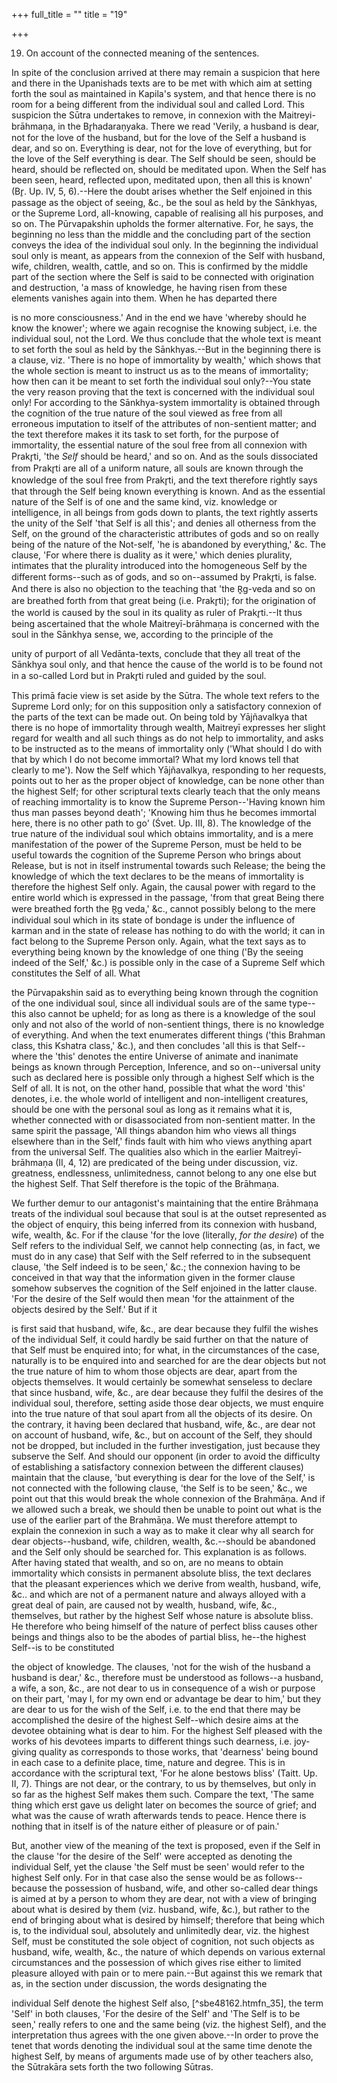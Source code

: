 +++
full_title = ""
title = "19"

+++


19. On account of the connected meaning of the sentences.

In spite of the conclusion arrived at there may remain a suspicion that here and there in the Upanishads texts are to be met with which aim at setting forth the soul as maintained in Kapila's system, and that hence there is no room for a being different from the individual soul and called Lord. This suspicion the Sūtra undertakes to remove, in connexion with the Maitreyi-brāhmaṇa, in the Br̥hadaraṇyaka. There we read 'Verily, a husband is dear, not for the love of the husband, but for the love of the Self a husband is dear, and so on. Everything is dear, not for the love of everything, but for the love of the Self everything is dear. The Self should be seen, should be heard, should be reflected on, should be meditated upon. When the Self has been seen, heard, reflected upon, meditated upon, then all this is known' (Br̥. Up. IV, 5, 6).--Here the doubt arises whether the Self enjoined in this passage as the object of seeing, &c., be the soul as held by the Sānkhyas, or the Supreme Lord, all-knowing, capable of realising all his purposes, and so on. The Pūrvapakshin upholds the former alternative. For, he says, the beginning no less than the middle and the concluding part of the section conveys the idea of the individual soul only. In the beginning the individual soul only is meant, as appears from the connexion of the Self with husband, wife, children, wealth, cattle, and so on. This is confirmed by the middle part of the section where the Self is said to be connected with origination and destruction, 'a mass of knowledge, he having risen from these elements vanishes again into them. When he has departed there

is no more consciousness.' And in the end we have 'whereby should he know the knower'; where we again recognise the knowing subject, i.e. the individual soul, not the Lord. We thus conclude that the whole text is meant to set forth the soul as held by the Sānkhyas.--But in the beginning there is a clause, viz. 'There is no hope of immortality by wealth,' which shows that the whole section is meant to instruct us as to the means of immortality; how then can it be meant to set forth the individual soul only?--You state the very reason proving that the text is concerned with the individual soul only! For according to the Sānkhya-system immortality is obtained through the cognition of the true nature of the soul viewed as free from all erroneous imputation to itself of the attributes of non-sentient matter; and the text therefore makes it its task to set forth, for the purpose of immortality, the essential nature of the soul free from all connexion with Prakr̥ti, 'the _Self_ should be heard,' and so on. And as the souls dissociated from Prakr̥ti are all of a uniform nature, all souls are known through the knowledge of the soul free from Prakr̥ti, and the text therefore rightly says that through the Self being known everything is known. And as the essential nature of the Self is of one and the same kind, viz. knowledge or intelligence, in all beings from gods down to plants, the text rightly asserts the unity of the Self 'that Self is all this'; and denies all otherness from the Self, on the ground of the characteristic attributes of gods and so on really being of the nature of the Not-self, 'he is abandoned by everything,' &c. The clause, 'For where there is duality as it were,' which denies plurality, intimates that the plurality introduced into the homogeneous Self by the different forms--such as of gods, and so on--assumed by Prakr̥ti, is false. And there is also no objection to the teaching that 'the R̥g-veda and so on are breathed forth from that great being (i.e. Prakr̥ti); for the origination of the world is caused by the soul in its quality as ruler of Prakr̥ti.--It thus being ascertained that the whole Maitreyī-brāhmaṇa is concerned with the soul in the Sānkhya sense, we, according to the principle of the

unity of purport of all Vedānta-texts, conclude that they all treat of the Sānkhya soul only, and that hence the cause of the world is to be found not in a so-called Lord but in Prakr̥ti ruled and guided by the soul.

This primā facie view is set aside by the Sūtra. The whole text refers to the Supreme Lord only; for on this supposition only a satisfactory connexion of the parts of the text can be made out. On being told by Yājñavalkya that there is no hope of immortality through wealth, Maitreyī expresses her slight regard for wealth and all such things as do not help to immortality, and asks to be instructed as to the means of immortality only ('What should I do with that by which I do not become immortal? What my lord knows tell that clearly to me'). Now the Self which Yājñavalkya, responding to her requests, points out to her as the proper object of knowledge, can be none other than the highest Self; for other scriptural texts clearly teach that the only means of reaching immortality is to know the Supreme Person--'Having known him thus man passes beyond death'; 'Knowing him thus he becomes immortal here, there is no other path to go' (Śvet. Up. III, 8). The knowledge of the true nature of the individual soul which obtains immortality, and is a mere manifestation of the power of the Supreme Person, must be held to be useful towards the cognition of the Supreme Person who brings about Release, but is not in itself instrumental towards such Release; the being the knowledge of which the text declares to be the means of immortality is therefore the highest Self only. Again, the causal power with regard to the entire world which is expressed in the passage, 'from that great Being there were breathed forth the R̥g veda,' &c., cannot possibly belong to the mere individual soul which in its state of bondage is under the influence of karman and in the state of release has nothing to do with the world; it can in fact belong to the Supreme Person only. Again, what the text says as to everything being known by the knowledge of one thing ('By the seeing indeed of the Self,' &c.) is possible only in the case of a Supreme Self which constitutes the Self of all. What

the Pūrvapakshin said as to everything being known through the cognition of the one individual soul, since all individual souls are of the same type--this also cannot be upheld; for as long as there is a knowledge of the soul only and not also of the world of non-sentient things, there is no knowledge of everything. And when the text enumerates different things ('this Brahman class, this Kshatra class,' &c.), and then concludes 'all this is that Self--where the 'this' denotes the entire Universe of animate and inanimate beings as known through Perception, Inference, and so on--universal unity such as declared here is possible only through a highest Self which is the Self of all. It is not, on the other hand, possible that what the word 'this' denotes, i.e. the whole world of intelligent and non-intelligent creatures, should be one with the personal soul as long as it remains what it is, whether connected with or disassociated from non-sentient matter. In the same spirit the passage, 'All things abandon him who views all things elsewhere than in the Self,' finds fault with him who views anything apart from the universal Self. The qualities also which in the earlier Maitreyī-brāhmaṇa (II, 4, 12) are predicated of the being under discussion, viz. greatness, endlessness, unlimitedness, cannot belong to any one else but the highest Self. That Self therefore is the topic of the Brāhmaṇa.

We further demur to our antagonist's maintaining that the entire Brāhmaṇa treats of the individual soul because that soul is at the outset represented as the object of enquiry, this being inferred from its connexion with husband, wife, wealth, &c. For if the clause 'for the love (literally, _for the desire_) of the Self refers to the individual Self, we cannot help connecting (as, in fact, we must do in any case) that Self with the Self referred to in the subsequent clause, 'the Self indeed is to be seen,' &c.; the connexion having to be conceived in that way that the information given in the former clause somehow subserves the cognition of the Self enjoined in the latter clause. 'For the desire of the Self would then mean 'for the attainment of the objects desired by the Self.' But if it

is first said that husband, wife, &c., are dear because they fulfil the wishes of the individual Self, it could hardly be said further on that the nature of that Self must be enquired into; for what, in the circumstances of the case, naturally is to be enquired into and searched for are the dear objects but not the true nature of him to whom those objects are dear, apart from the objects themselves. It would certainly be somewhat senseless to declare that since husband, wife, &c., are dear because they fulfil the desires of the individual soul, therefore, setting aside those dear objects, we must enquire into the true nature of that soul apart from all the objects of its desire. On the contrary, it having been declared that husband, wife, &c., are dear not on account of husband, wife, &c., but on account of the Self, they should not be dropped, but included in the further investigation, just because they subserve the Self. And should our opponent (in order to avoid the difficulty of establishing a satisfactory connexion between the different clauses) maintain that the clause, 'but everything is dear for the love of the Self,' is not connected with the following clause, 'the Self is to be seen,' &c., we point out that this would break the whole connexion of the Brahmāṇa. And if we allowed such a break, we should then be unable to point out what is the use of the earlier part of the Brahmāṇa. We must therefore attempt to explain the connexion in such a way as to make it clear why all search for dear objects--husband, wife, children, wealth, &c.--should be abandoned and the Self only should be searched for. This explanation is as follows. After having stated that wealth, and so on, are no means to obtain immortality which consists in permanent absolute bliss, the text declares that the pleasant experiences which we derive from wealth, husband, wife, &c.. and which are not of a permanent nature and always alloyed with a great deal of pain, are caused not by wealth, husband, wife, &c., themselves, but rather by the highest Self whose nature is absolute bliss. He therefore who being himself of the nature of perfect bliss causes other beings and things also to be the abodes of partial bliss, he--the highest Self--is to be constituted

the object of knowledge. The clauses, 'not for the wish of the husband a husband is dear,' &c., therefore must be understood as follows--a husband, a wife, a son, &c., are not dear to us in consequence of a wish or purpose on their part, 'may I, for my own end or advantage be dear to him,' but they are dear to us for the wish of the Self, i.e. to the end that there may be accomplished the desire of the highest Self--which desire aims at the devotee obtaining what is dear to him. For the highest Self pleased with the works of his devotees imparts to different things such dearness, i.e. joy-giving quality as corresponds to those works, that 'dearness' being bound in each case to a definite place, time, nature and degree. This is in accordance with the scriptural text, 'For he alone bestows bliss' (Taitt. Up. II, 7). Things are not dear, or the contrary, to us by themselves, but only in so far as the highest Self makes them such. Compare the text, 'The same thing which erst gave us delight later on becomes the source of grief; and what was the cause of wrath afterwards tends to peace. Hence there is nothing that in itself is of the nature either of pleasure or of pain.'

But, another view of the meaning of the text is proposed, even if the Self in the clause 'for the desire of the Self' were accepted as denoting the individual Self, yet the clause 'the Self must be seen' would refer to the highest Self only. For in that case also the sense would be as follows--because the possession of husband, wife, and other so-called dear things is aimed at by a person to whom they are dear, not with a view of bringing about what is desired by them (viz. husband, wife, &c.), but rather to the end of bringing about what is desired by himself; therefore that being which is, to the individual soul, absolutely and unlimitedly dear, viz. the highest Self, must be constituted the sole object of cognition, not such objects as husband, wife, wealth, &c., the nature of which depends on various external circumstances and the possession of which gives rise either to limited pleasure alloyed with pain or to mere pain.--But against this we remark that as, in the section under discussion, the words designating the

individual Self denote the highest Self also, [^sbe48162.htmfn_35], the term 'Self' in both clauses, 'For the desire of the Self' and 'The Self is to be seen,' really refers to one and the same being (viz. the highest Self), and the interpretation thus agrees with the one given above.--In order to prove the tenet that words denoting the individual soul at the same time denote the highest Self, by means of arguments made use of by other teachers also, the Sūtrakāra sets forth the two following Sūtras.

